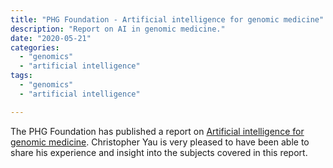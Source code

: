 ```yaml
---
title: "PHG Foundation - Artificial intelligence for genomic medicine"
description: "Report on AI in genomic medicine."
date: "2020-05-21"
categories:
  - "genomics"
  - "artificial intelligence"
tags:
  - "genomics"
  - "artificial intelligence"

---
```


The PHG Foundation has published a report on [Artificial intelligence for genomic medicine](https://www.phgfoundation.org/blog/genomics-and-artificial-intelligence). Christopher Yau is very pleased to have been able to share his experience and insight into the subjects covered in this report.
